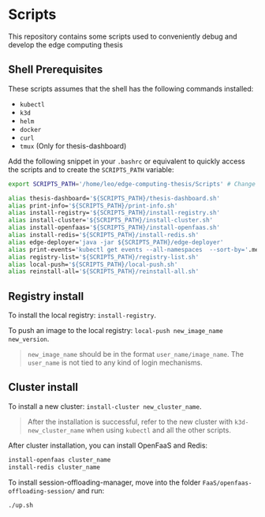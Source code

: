 # Scripts

This repository contains some scripts used to conveniently debug and develop the edge computing thesis

## Shell Prerequisites

These scripts assumes that the shell has the following commands installed:

* `kubectl`
* `k3d`
* `helm`
* `docker`
* `curl`
* `tmux` (Only for thesis-dashboard)

Add the following snippet in your `.bashrc` or equivalent to quickly access the scripts and to create the `SCRIPTS_PATH` variable:

```sh
export SCRIPTS_PATH='/home/leo/edge-computing-thesis/Scripts' # Change this to the folder where you saved the scripts

alias thesis-dashboard='${SCRIPTS_PATH}/thesis-dashboard.sh'
alias print-info='${SCRIPTS_PATH}/print-info.sh'
alias install-registry='${SCRIPTS_PATH}/install-registry.sh'
alias install-cluster='${SCRIPTS_PATH}/install-cluster.sh'
alias install-openfaas='${SCRIPTS_PATH}/install-openfaas.sh'
alias install-redis='${SCRIPTS_PATH}/install-redis.sh'
alias edge-deployer='java -jar ${SCRIPTS_PATH}/edge-deployer'
alias print-events='kubectl get events --all-namespaces  --sort-by='.metadata.creationTimestamp''
alias registry-list='${SCRIPTS_PATH}/registry-list.sh'
alias local-push='${SCRIPTS_PATH}/local-push.sh'
alias reinstall-all='${SCRIPTS_PATH}/reinstall-all.sh'
```

## Registry install

To install the local registry: `install-registry`.

To push an image to the local registry: `local-push new_image_name new_version`.

> `new_image_name` should be in the format `user_name/image_name`. The `user_name` is not tied to any kind of login mechanisms.

## Cluster install

To install a new cluster: `install-cluster new_cluster_name`.

> After the installation is successful, refer to the new cluster with `k3d-new_cluster_name` when using `kubectl` and all the other scripts.

After cluster installation, you can install OpenFaaS and Redis:

```sh
install-openfaas cluster_name
install-redis cluster_name
```

To install session-offloading-manager, move into the folder `FaaS/openfaas-offloading-session/` and run:

```sh
./up.sh
```

